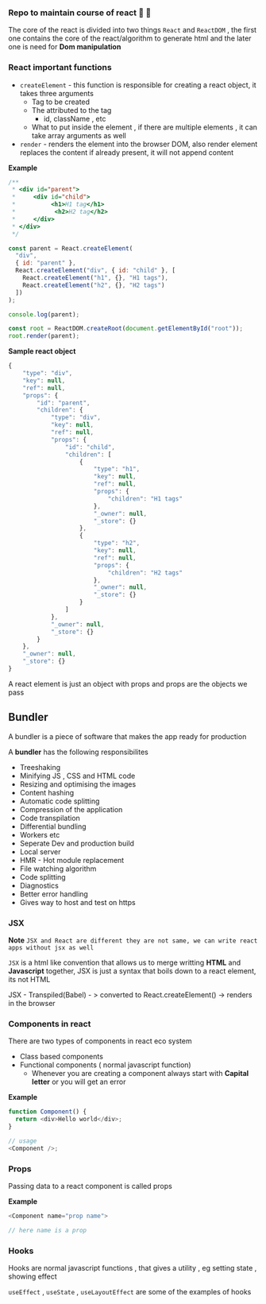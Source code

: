 ### Repo to maintain course of react :tada: :rocket:

The core of the react is divided into two things `React` and `ReactDOM` , the first one contains the core of the react/algorithm to generate html and the later one is need for **Dom manipulation**

### React important functions

- `createElement` - this function is responsible for creating a react object, it takes three arguments
  - Tag to be created
  - The attributed to the tag
    - id, className , etc
  - What to put inside the element , if there are multiple elements , it can take array arguments as well
- `render` - renders the element into the browser DOM, also render element replaces the content if already present, it will not append content

**Example**

```js
/**
 * <div id="parent">
 *     <div id="child">
 *          <h1>H1 tag</h1>
 *           <h2>H2 tag</h2>
 *     </div>
 * </div>
 */

const parent = React.createElement(
  "div",
  { id: "parent" },
  React.createElement("div", { id: "child" }, [
    React.createElement("h1", {}, "H1 tags"),
    React.createElement("h2", {}, "H2 tags")
  ])
);

console.log(parent);

const root = ReactDOM.createRoot(document.getElementById("root"));
root.render(parent);
```

**Sample react object**

```js
{
    "type": "div",
    "key": null,
    "ref": null,
    "props": {
        "id": "parent",
        "children": {
            "type": "div",
            "key": null,
            "ref": null,
            "props": {
                "id": "child",
                "children": [
                    {
                        "type": "h1",
                        "key": null,
                        "ref": null,
                        "props": {
                            "children": "H1 tags"
                        },
                        "_owner": null,
                        "_store": {}
                    },
                    {
                        "type": "h2",
                        "key": null,
                        "ref": null,
                        "props": {
                            "children": "H2 tags"
                        },
                        "_owner": null,
                        "_store": {}
                    }
                ]
            },
            "_owner": null,
            "_store": {}
        }
    },
    "_owner": null,
    "_store": {}
}
```

A react element is just an object with props and props are the objects we pass

## Bundler

A bundler is a piece of software that makes the app ready for production

A **bundler** has the following responsibilites

- Treeshaking
- Minifying JS , CSS and HTML code
- Resizing and optimising the images
- Content hashing
- Automatic code splitting
- Compression of the application
- Code transpilation
- Differential bundling
- Workers etc
- Seperate Dev and production build
- Local server
- HMR - Hot module replacement
- File watching algorithm
- Code splitting
- Diagnostics
- Better error handling
- Gives way to host and test on https

### JSX

**Note** `JSX and React are different they are not same, we can write react apps without jsx as well`

`JSX` is a html like convention that allows us to merge writting **HTML** and **Javascript** together, JSX is just a syntax that boils down to a react element, its not HTML

JSX - Transpiled(Babel) - > converted to React.createElement() -> renders in the browser

### Components in react

There are two types of components in react eco system

- Class based components
- Functional components ( normal javascript function)
  - Whenever you are creating a component always start with **Capital letter** or you will get an error

**Example**

```js
function Component() {
  return <div>Hello world</div>;
}

// usage
<Component />;
```

### Props

Passing data to a react component is called props

**Example**

```js
<Component name="prop name">

// here name is a prop
```

### Hooks

Hooks are normal javascript functions , that gives a utility , eg setting state , showing effect

`useEffect` , `useState` , `useLayoutEffect` are some of the examples of hooks
